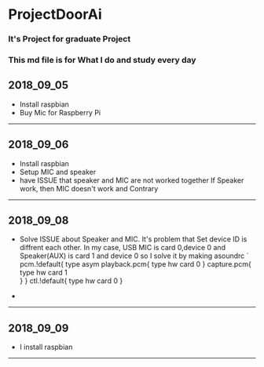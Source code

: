 # ProjectDoorAi
### It's Project for graduate Project 
### This md file is for What I do and study every day

## 2018_09_05
* Install raspbian
* Buy Mic for Raspberry Pi
____
## 2018_09_06
* Install raspbian 
* Setup MIC and speaker
* have ISSUE that speaker and MIC are not worked together If Speaker work, then MIC doesn't work and Contrary
____
## 2018_09_08
* Solve ISSUE about Speaker and MIC. It's problem that Set device ID is diffrent each other. 
In my case, USB MIC is card 0,device 0 and Speaker(AUX) is card 1 and device 0
so I solve it by making asoundrc
` pcm.!default{
	type asym
	playback.pcm{
		type hw
		card 0
	}
	capture.pcm{
		type hw
		card 1	
	}
}
ctl.!default{
	type hw
	card 0
}

*

____
## 2018_09_09
* I install raspbian 
____
